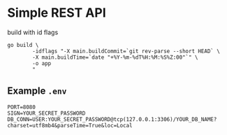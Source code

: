 # Simple REST API

build with id flags

```shell
go build \
        -idflags "-X main.buildCommit=`git rev-parse --short HEAD` \
        -X main.buildTime=`date "+%Y-%m-%dT%H:%M:%S%Z:00"`" \
        -o app
        "
```

## Example `.env`

```shell
PORT=8080
SIGN=YOUR_SECRET_PASSWORD
DB_CONN=USER:YOUR_SECRET_PASSWORD@tcp(127.0.0.1:3306)/YOUR_DB_NAME?charset=utf8mb4&parseTime=True&loc=Local
```

